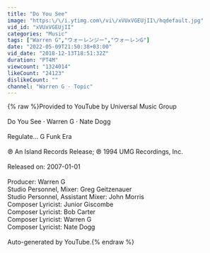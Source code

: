 ```yaml
---
title: "Do You See"
image: "https:\/\/i.ytimg.com\/vi\/xVUxVGEUjII\/hqdefault.jpg"
vid_id: "xVUxVGEUjII"
categories: "Music"
tags: ["Warren G","ウォーレンジー","ウォーレンG"]
date: "2022-05-09T21:50:38+03:00"
vid_date: "2018-12-13T18:51:32Z"
duration: "PT4M"
viewcount: "1324014"
likeCount: "24123"
dislikeCount: ""
channel: "Warren G - Topic"
---
```

{% raw %}Provided to YouTube by Universal Music Group<br /><br />Do You See · Warren G · Nate Dogg<br /><br />Regulate… G Funk Era<br /><br />℗ An Island Records Release; ℗ 1994 UMG Recordings, Inc.<br /><br />Released on: 2007-01-01<br /><br />Producer: Warren G<br />Studio  Personnel, Mixer: Greg Geitzenauer<br />Studio  Personnel, Assistant  Mixer: John Morris<br />Composer  Lyricist: Junior Giscombe<br />Composer  Lyricist: Bob Carter<br />Composer  Lyricist: Warren G<br />Composer  Lyricist: Nate Dogg<br /><br />Auto-generated by YouTube.{% endraw %}
